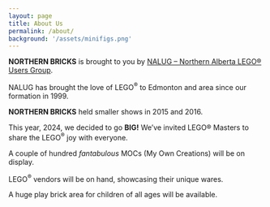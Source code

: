 ```yaml
---
layout: page
title: About Us
permalink: /about/
background: '/assets/minifigs.png'
---
```


<b>NORTHERN BRICKS</b> is brought to you by <a href='http://nalug.ca'>NALUG – Northern Alberta LEGO® Users Group</a>.

NALUG has brought the love of LEGO<sup>®</sup> to Edmonton and area since our formation in 1999.

<b>NORTHERN BRICKS</b> held smaller shows in 2015 and 2016.

This year, 2024, we decided to go <b>BIG!</b> We’ve invited LEGO® Masters to share the LEGO<sup>®</sup> joy with everyone.

A couple of hundred <i>fantabulous</i> MOCs (My Own Creations) will be on display.

LEGO<sup>®</sup> vendors will be on hand, showcasing their unique wares.

A huge play brick area for children of all ages will be available.